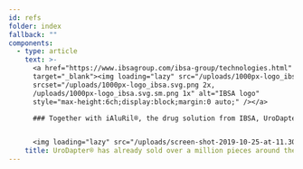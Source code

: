 ```yaml
---
id: refs
folder: index
fallback: ""
components:
  - type: article
    text: >-
      <a href="https://www.ibsagroup.com/ibsa-group/technologies.html" rel="noopener"
      target="_blank"><img loading="lazy" src="/uploads/1000px-logo_ibsa.svg.sm.png"
      srcset="/uploads/1000px-logo_ibsa.svg.png 2x,
      /uploads/1000px-logo_ibsa.svg.sm.png 1x" alt="IBSA logo"
      style="max-height:6ch;display:block;margin:0 auto;" /></a>

      ### Together with iAluRil®, the drug solution from IBSA, UroDapter® is available under the name iAluadapter® in 85 countries. 


      <img loading="lazy" src="/uploads/screen-shot-2019-10-25-at-11.30.43-am.png" alt="IBSA iAluadapter®" style="width:100%;display:block;margin:0 auto;" />
    title: UroDapter® has already sold over a million pieces around the world​
---
```

